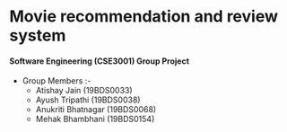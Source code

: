 # Movie recommendation and review system
#### Software Engineering (CSE3001) Group Project 
 * Group Members :- 
   * Atishay Jain (19BDS0033)
   * Ayush Tripathi (19BDS0038)
   * Anukriti Bhatnagar (19BDS0068)
   * Mehak Bhambhani (19BDS0154)


